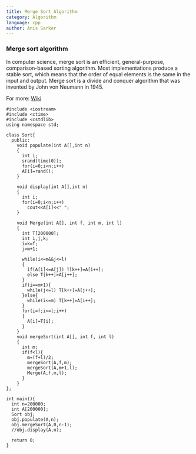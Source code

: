 ```yaml
---
title: Merge Sort Algorithm
category: Algorithm
language: cpp
author: Anis Sarker
---
```


### Merge sort algorithm

In computer science, merge sort is an efficient, general-purpose, comparison-based sorting algorithm. Most implementations produce a stable sort, which means that the order of equal elements is the same in the input and output. Merge sort is a divide and conquer algorithm that was invented by John von Neumann in 1945.

For more: [Wiki](https://en.wikipedia.org/wiki/Merge_sort)

```
#include <iostream>
#include <ctime>
#include <cstdlib>
using namespace std;

class Sort{
  public:
    void populate(int A[],int n)
    {
      int i;
      srand(time(0));
      for(i=0;i<n;i++)
      A[i]=rand();
    }

    void display(int A[],int n)
    {
      int i;
      for(i=0;i<n;i++)
        cout<<A[i]<<" ";
    }

    void Merge(int A[], int f, int m, int l)
    {
      int T[200000];
      int i,j,k;
      i=k=f;
      j=m+1;

      while(i<=m&&j<=l)
      {
        if(A[i]<=A[j]) T[k++]=A[i++];
        else T[k++]=A[j++];
      }
      if(i==m+1){
        while(j<=l) T[k++]=A[j++];
      }else{
        while(i<=m) T[k++]=A[i++];
      }
      for(i=f;i<=l;i++)
      {
        A[i]=T[i];
      }
    }
    void mergeSort(int A[], int f, int l)
    {
      int m;
      if(f<l){
        m=(f+l)/2;
        mergeSort(A,f,m);
        mergeSort(A,m+1,l);
        Merge(A,f,m,l);
      }
    }
};

int main(){
  int n=200000;
  int A[200000];
  Sort obj;
  obj.populate(A,n);
  obj.mergeSort(A,0,n-1);
  //obj.display(A,n);
  
  return 0;
}
```

